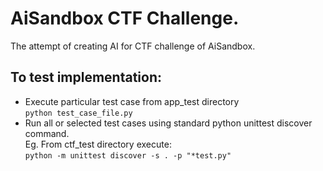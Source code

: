 AiSandbox CTF Challenge. 
==============

The attempt of creating AI for CTF challenge of AiSandbox.

To test implementation:
--------------
* Execute particular test case from app_test directory  
`python test_case_file.py`  
* Run all or selected test cases using standard python unittest discover command.  
Eg. From ctf_test directory execute:  
`python -m unittest discover -s . -p "*test.py"`